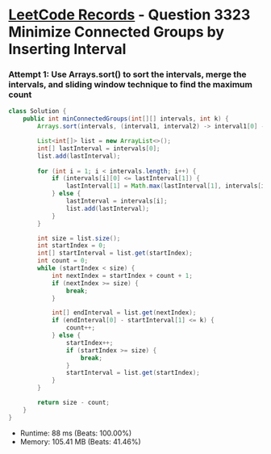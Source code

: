 # [LeetCode Records](../../README.md) - Question 3323 Minimize Connected Groups by Inserting Interval

### Attempt 1: Use Arrays.sort() to sort the intervals, merge the intervals, and sliding window technique to find the maximum count
```java
class Solution {
    public int minConnectedGroups(int[][] intervals, int k) {
        Arrays.sort(intervals, (interval1, interval2) -> interval1[0] - interval2[0]);

        List<int[]> list = new ArrayList<>();
        int[] lastInterval = intervals[0];
        list.add(lastInterval);
        
        for (int i = 1; i < intervals.length; i++) {
            if (intervals[i][0] <= lastInterval[1]) {
                lastInterval[1] = Math.max(lastInterval[1], intervals[i][1]);
            } else {
                lastInterval = intervals[i];
                list.add(lastInterval);
            }
        }

        int size = list.size();
        int startIndex = 0;
        int[] startInterval = list.get(startIndex);
        int count = 0;
        while (startIndex < size) {
            int nextIndex = startIndex + count + 1;
            if (nextIndex >= size) {
                break;
            }

            int[] endInterval = list.get(nextIndex);
            if (endInterval[0] - startInterval[1] <= k) {
                count++;
            } else {
                startIndex++;
                if (startIndex >= size) {
                    break;
                }
                startInterval = list.get(startIndex);
            }
        }

        return size - count;
    }
}
```
- Runtime: 88 ms (Beats: 100.00%)
- Memory: 105.41 MB (Beats: 41.46%)

<br>

